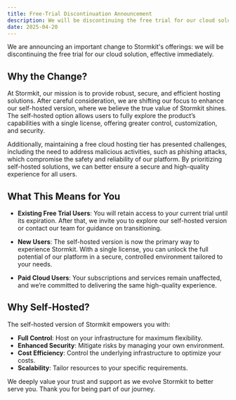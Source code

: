 ```yaml
---
title: Free-Trial Discontinuation Announcement
description: We will be discontinuing the free trial for our cloud solution, effective immediately.
date: 2025-04-20
---
```


We are announcing an important change to Stormkit's offerings: we will be discontinuing the free trial for our cloud solution, effective immediately.

## Why the Change?

At Stormkit, our mission is to provide robust, secure, and efficient hosting solutions. After careful consideration, we are shifting our focus to enhance our self-hosted version, where we believe the true value of Stormkit shines. The self-hosted option allows users to fully explore the product’s capabilities with a single license, offering greater control, customization, and security.

Additionally, maintaining a free cloud hosting tier has presented challenges, including the need to address malicious activities, such as phishing attacks, which compromise the safety and reliability of our platform. By prioritizing self-hosted solutions, we can better ensure a secure and high-quality experience for all users.

## What This Means for You

- **Existing Free Trial Users**: You will retain access to your current trial until its expiration. After that, we invite you to explore our self-hosted version or contact our team for guidance on transitioning.

- **New Users**: The self-hosted version is now the primary way to experience Stormkit. With a single license, you can unlock the full potential of our platform in a secure, controlled environment tailored to your needs.

- **Paid Cloud Users**: Your subscriptions and services remain unaffected, and we’re committed to delivering the same high-quality experience.

## Why Self-Hosted?

The self-hosted version of Stormkit empowers you with:

- **Full Control**: Host on your infrastructure for maximum flexibility.
- **Enhanced Security**: Mitigate risks by managing your own environment.
- **Cost Efficiency**: Control the underlying infrastructure to optimize your costs.
- **Scalability**: Tailor resources to your specific requirements.

We deeply value your trust and support as we evolve Stormkit to better serve you. Thank you for being part of our journey.

